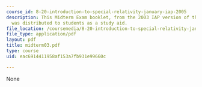 ```yaml
---
course_id: 8-20-introduction-to-special-relativity-january-iap-2005
description: This Midterm Exam booklet, from the 2003 IAP version of this course,
  was distributed to students as a study aid.
file_location: /coursemedia/8-20-introduction-to-special-relativity-january-iap-2005/eac6914411958af153a7fb931e99660c_midterm03.pdf
file_type: application/pdf
layout: pdf
title: midterm03.pdf
type: course
uid: eac6914411958af153a7fb931e99660c

---
```

None